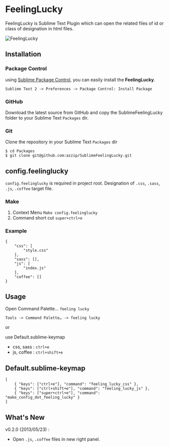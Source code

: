 FeelingLucky
===================

FeelingLucky is Sublime Text Plugin which can open the related files of id or class of designation in html files.

![FeelingLucky](http://farm8.staticflickr.com/7293/8748074716_51763c0840_o.jpg)


## Installation

### Package Control
using [Sublime Package Control](http://wbond.net/sublime_packages/package_control), you can easily install the **FeelingLucky**.

````
Sublime Text 2 -> Preferences -> Package Control: Install Package
````  

### GitHub
Download the latest source from GitHub and copy the SublimeFeelingLucky folder to your Sublime Text `Packages` dir.

### Git
Clone the repository in your Sublime Text `Packages` dir

````
$ cd Packages
$ git clone git@github.com:azzip/SublimeFeelingLucky.git
````


## config.feelinglucky
`config.feelinglucky` is required in project root.
Designation of `.css`, `.sass`, `.js`, `.coffee` target file.

### Make
1. Context Menu `Make config.feelinglucky`  
2. Command short cut `super+ctrl+e`


### Example

````
{
    "css": [
        "style.css"
    ],
    "sass": [],
    "js": [
        "index.js"    
    ],    
    "coffee": []        
}
````

## Usage
Open Command Palette… `feeling lucky`

````
Tools -> Command Palette… -> feeling lucky
````  
or

use Default.sublime-keymap 

* css, sass : `ctrl+e`
* js, coffee : `ctrl+shift+e`
 



## Default.sublime-keymap

````
[
    { "keys": ["ctrl+e"], "command": "feeling_lucky_css" },
    { "keys": ["ctrl+shift+e"], "command": "feeling_lucky_js" },
    { "keys": ["super+ctrl+e"], "command": "make_config_dot_feeling_lucky" }
]
````

## What's New

v0.2.0 (2013/05/23) :  

* Open `.js`, `.coffee` files in new right panel.
